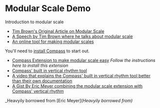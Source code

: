 Modular Scale Demo
==================

Introduction to modular scale

* [Tim Brown's Original Article on Modular Scale](http://alistapart.com/article/more-meaningful-typography)
* [A Speech by Tim Brown where he talks about modular scale](http://vimeo.com/17079380)
* [An online tool for making modular scales](http://modularscale.com/)

You'll need to [install Compass](http://compass-style.org/install/) to start out.

* [Compass Extension to make modular scale easy](https://github.com/Team-Sass/modular-scale) _Follow the instructions here to install this extension_
* [Compass' built in vertical rhythm tool](http://compass-style.org/reference/compass/typography/vertical_rhythm/)
* [A video that explains the Compass' built in vertical rhythm tool better than their own documentation](http://www.youtube.com/v/ls3Clk-kz3s&hl=en_US&fs=1&)
* [A Gist By Eric Meyer combining the modular scale extension with Compass' vertical rhythm](https://gist.github.com/ericam/3601836)

_Heavyily borrowed from [Eric Meyer](_Heavyily borrowed from)_